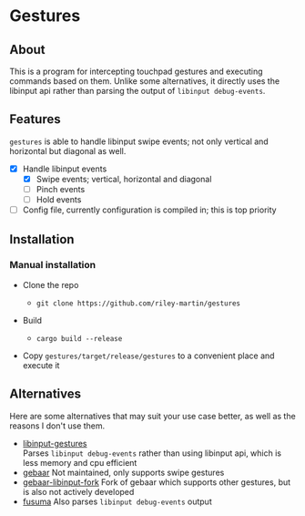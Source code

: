 # Gestures
## About
This is a program for intercepting touchpad gestures and executing commands based on them.
Unlike some alternatives, it directly uses the libinput api rather than parsing the output
of `libinput debug-events`.

## Features
`gestures` is able to handle libinput swipe events; not only vertical and horizontal but diagonal
as well.
- [x] Handle libinput events
  - [x] Swipe events; vertical, horizontal and diagonal
  - [ ] Pinch events
  - [ ] Hold events
- [ ] Config file, currently configuration is compiled in; this is top priority

## Installation
### Manual installation
- Clone the repo
  - `git clone https://github.com/riley-martin/gestures`

- Build
  - `cargo build --release`

- Copy `gestures/target/release/gestures` to a convenient place and execute it

## Alternatives
Here are some alternatives that may suit your use case better, as well as the reasons I don't use them.

- [libinput-gestures](https://github.com/bulletmark/libinput-gestures)  
Parses `libinput debug-events` rather than using libinput api, which is less memory and cpu efficient
- [gebaar](https://github.com/Coffee2CodeNL/gebaar-libinput)
Not maintained, only supports swipe gestures
- [gebaar-libinput-fork](https://github.com/osleg/gebaar-libinput-fork)
Fork of gebaar which supports other gestures, but is also not actively developed
- [fusuma](https://github.com/iberianpig/fusuma)
Also parses `libinput debug-events` output


